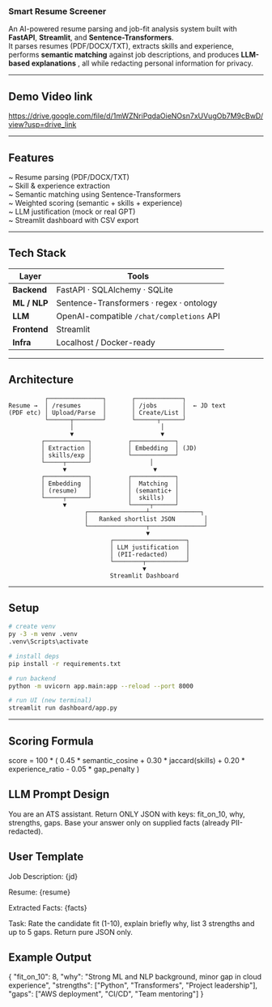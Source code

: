 ###  Smart Resume Screener

An AI-powered resume parsing and job-fit analysis system built with **FastAPI**, **Streamlit**, and **Sentence-Transformers**.  
It parses resumes (PDF/DOCX/TXT), extracts skills and experience, performs **semantic matching** against job descriptions, and produces **LLM-based explanations** , all while redacting personal information for privacy.

---

## Demo Video link
https://drive.google.com/file/d/1mWZNriPqdaOieNOsn7xUVugOb7M9cBwD/view?usp=drive_link

---

## Features
~ Resume parsing (PDF/DOCX/TXT)  
~ Skill & experience extraction  
~ Semantic matching using Sentence-Transformers  
~ Weighted scoring (semantic + skills + experience)  
~ LLM justification (mock or real GPT)  
~ Streamlit dashboard with CSV export  

---

## Tech Stack

| Layer | Tools |
|-------|-------|
| **Backend** | FastAPI · SQLAlchemy · SQLite |
| **ML / NLP** | Sentence-Transformers · regex · ontology |
| **LLM** | OpenAI-compatible `/chat/completions` API |
| **Frontend** | Streamlit |
| **Infra** | Localhost / Docker-ready |

---

## Architecture

```text
          ┌───────────────┐       ┌─────────────┐
Resume →  │ /resumes      │       │ /jobs       │  ← JD text
(PDF etc) │ Upload/Parse  │       │ Create/List │
          └──────┬────────┘       └──────┬──────┘
                 │                        │
                 ▼                        ▼
         ┌────────────┐          ┌────────────┐
         │ Extraction │          │ Embedding  │ (JD)
         │ skills/exp │          └────────────┘
         └─────┬──────┘                │
               ▼                        ▼
         ┌────────────┐          ┌────────────┐
         │ Embedding  │          │  Matching  │
         │ (resume)   │          │ (semantic+ │
         └─────┬──────┘          │  skills)   │
               ▼                 └─────┬──────┘
                     ┌────────────────┴──────────────┐
                     │   Ranked shortlist JSON        │
                     └────────────────┬───────────────┘
                                      ▼
                            ┌────────────────────┐
                            │ LLM justification  │
                            │ (PII-redacted)     │
                            └────────┬───────────┘
                                     ▼
                            Streamlit Dashboard

```

---
## Setup
```bash
# create venv
py -3 -m venv .venv
.venv\Scripts\activate

# install deps
pip install -r requirements.txt

# run backend
python -m uvicorn app.main:app --reload --port 8000

# run UI (new terminal)
streamlit run dashboard/app.py

```
---
## Scoring Formula
score = 100 * (
    0.45 * semantic_cosine + 0.30 * jaccard(skills) + 0.20 * experience_ratio - 0.05 * gap_penalty
)



## LLM Prompt Design 
You are an ATS assistant. Return ONLY JSON with keys:
fit_on_10, why, strengths, gaps.
Base your answer only on supplied facts (already PII-redacted).

## User Template
Job Description:
{jd}

Resume:
{resume}

Extracted Facts:
{facts}

Task:
Rate the candidate fit (1-10), explain briefly why,
list 3 strengths and up to 5 gaps.
Return pure JSON only.

## Example Output
{
  "fit_on_10": 8,
  "why": "Strong ML and NLP background, minor gap in cloud experience",
  "strengths": ["Python", "Transformers", "Project leadership"],
  "gaps": ["AWS deployment", "CI/CD", "Team mentoring"]
}



